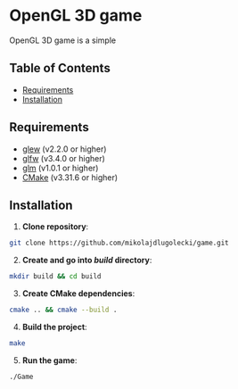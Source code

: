 # OpenGL 3D game
OpenGL 3D game is a simple
## Table of Contents
* [Requirements](#requirements)
* [Installation](#installation)
## Requirements
* [glew](https://github.com/nigels-com/glew) (v2.2.0 or higher)
* [glfw](https://github.com/glfw/glfw) (v3.4.0 or higher)
* [glm](https://github.com/g-truc/glm) (v1.0.1 or higher)
* [CMake](https://cmake.org) (v3.31.6 or higher)
## Installation
1. **Clone repository**:
```bash
git clone https://github.com/mikolajdlugolecki/game.git
```
2. **Create and go into _build_ directory**:
```bash
mkdir build && cd build
```
3. **Create CMake dependencies**:
```bash
cmake .. && cmake --build .
```
4. **Build the project**:
```bash
make
```
5. **Run the game**:
```bash
./Game
```
